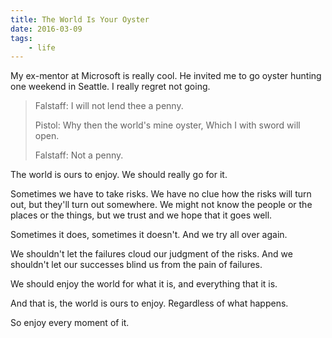 ```yaml
---
title: The World Is Your Oyster
date: 2016-03-09
tags:
    - life
---
```


My ex-mentor at Microsoft is really cool. He invited me to go oyster hunting one weekend in Seattle. I really regret not going.

> Falstaff: I will not lend thee a penny. 
> 
> Pistol: Why then the world's mine oyster, Which I with sword will open. 
> 
> Falstaff: Not a penny.

The world is ours to enjoy. We should really go for it.

Sometimes we have to take risks. We have no clue how the risks will turn out, but they'll turn out somewhere. We might not know the people or the places or the things, but we trust and we hope that it goes well. 

Sometimes it does, sometimes it doesn't. And we try all over again.

We shouldn't let the failures cloud our judgment of the risks. And we shouldn't let our successes blind us from the pain of failures.

We should enjoy the world for what it is, and everything that it is. 

And that is, the world is ours to enjoy. Regardless of what happens. 

So enjoy every moment of it.
